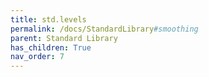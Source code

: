 ```yaml
---
title: std.levels
permalink: /docs/StandardLibrary#smoothing
parent: Standard Library
has_children: True
nav_order: 7
---
```

